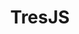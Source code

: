 ---
layout: home

title: TresJS
titleTemplate: Die Lösung für 3D in VueJS

hero:
  name: TresJS
  text: Bringe Three in das Vue-Ökosystem
  tagline: Erstelle unglaubliche 3D-Erlebnisse mit dem Framework, das du liebst.
  image:
    src: /hero.png
    alt: Tresjs
  actions:
    - theme: brand
      text: Beginnen
      link: /es/guide/
    - theme: alt
      text: Warum Tres?
      link: /es/guide/#motivation

features:
  - icon: 💡
    title: Deklarativ
    details: Baue 3D-Szenen, als wären sie Vue-Komponenten.
  - icon: ⚡️
    title: Angetrieben von Vite
    details: Hot Module-Reloading (HMR), das schnell bleibt, unabhängig von der Größe der Anwendung.
  - icon: 🥰
    title: Immer auf dem neuesten Stand
    details: Bringt sofort alle aktualisierten Funktionen von Three.js.
  - icon: 🌳
    title: Ökosystem
    details: Erweitere die Kernfunktionalität mit Paketen wie `cientos` und `postprocessing`. Oder füge deine eigenen hinzu.
---